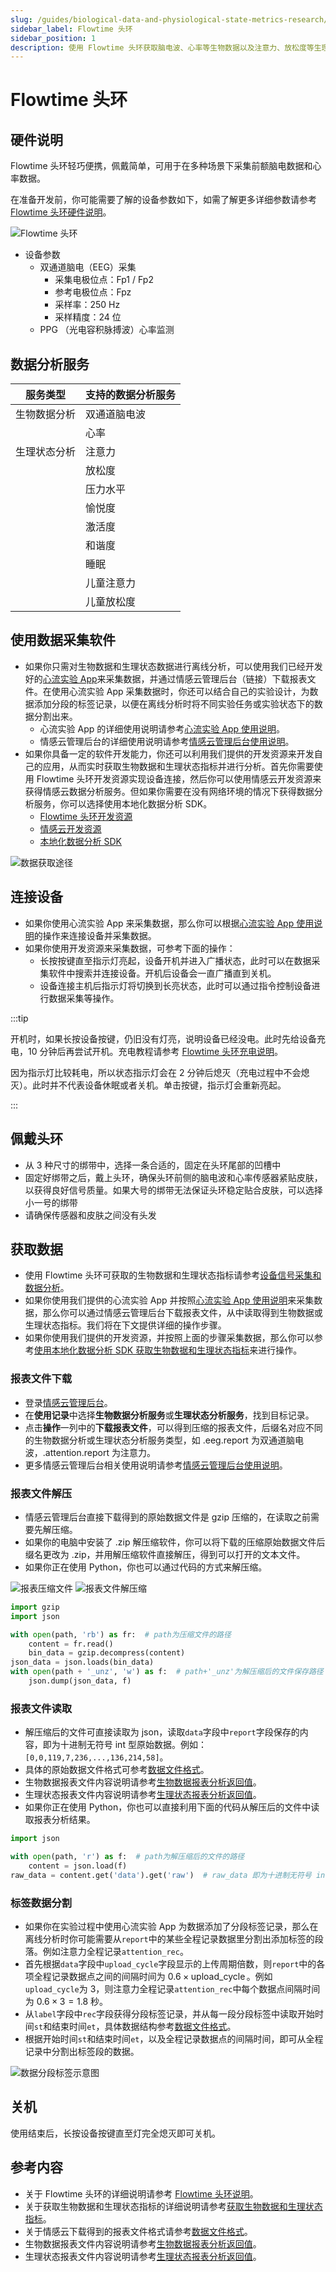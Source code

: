 ```yaml
---
slug: /guides/biological-data-and-physiological-state-metrics-research/flowtime-headband
sidebar_label: Flowtime 头环
sidebar_position: 1
description: 使用 Flowtime 头环获取脑电波、心率等生物数据以及注意力、放松度等生理状态指标
---
```


# Flowtime 头环

## 硬件说明

Flowtime 头环轻巧便携，佩戴简单，可用于在多种场景下采集前额脑电数据和心率数据。

在准备开发前，你可能需要了解的设备参数如下，如需了解更多详细参数请参考 [Flowtime 头环硬件说明](./链接到设备-Flowtime头环硬件说明)。

![Flowtime 头环](./image/flowtime-headband.png)

- 设备参数
  - 双通道脑电（EEG）采集
    - 采集电极位点：Fp1 / Fp2
    - 参考电极位点：Fpz
    - 采样率：250 Hz
    - 采样精度：24 位
  - PPG （光电容积脉搏波）心率监测

## 数据分析服务

| 服务类型 | 支持的数据分析服务 |
| ---- | ---- |
| 生物数据分析 | 双通道脑电波 |
|  | 心率 |
| 生理状态分析 | 注意力 |
|  | 放松度 |
|  | 压力水平 |
|  | 愉悦度 |
|  | 激活度 |
|  | 和谐度 |
|  | 睡眠 |
|  | 儿童注意力 |
|  | 儿童放松度 |

## 使用数据采集软件

- 如果你只需对生物数据和生理状态数据进行离线分析，可以使用我们已经开发好的[心流实验 App](./)来采集数据，并通过情感云管理后台（链接）下载报表文件。在使用心流实验 App 采集数据时，你还可以结合自己的实验设计，为数据添加分段的标签记录，以便在离线分析时将不同实验任务或实验状态下的数据分割出来。
  - 心流实验 App 的详细使用说明请参考[心流实验 App 使用说明](./)。
  - 情感云管理后台的详细使用说明请参考[情感云管理后台使用说明](./)。
- 如果你具备一定的软件开发能力，你还可以利用我们提供的开发资源来开发自己的应用，从而实时获取生物数据和生理状态指标并进行分析。首先你需要使用 Flowtime 头环开发资源实现设备连接，然后你可以使用情感云开发资源来获得情感云数据分析服务。但如果你需要在没有网络环境的情况下获得数据分析服务，你可以选择使用本地化数据分析 SDK。
  - [Flowtime 头环开发资源](./链接到设备-Flowtime头环开发资源)
  - [情感云开发资源](./链接到情感云-开发资源)
  - [本地化数据分析 SDK](./)

![数据获取途径](./image/data-path.jpg)

## 连接设备

- 如果你使用心流实验 App 来采集数据，那么你可以根据[心流实验 App 使用说明](./)的操作来连接设备并采集数据。
- 如果你使用开发资源来采集数据，可参考下面的操作：
  - 长按按键直至指示灯亮起，设备开机并进入广播状态，此时可以在数据采集软件中搜索并连接设备。开机后设备会一直广播直到关机。
  - 设备连接主机后指示灯将切换到长亮状态，此时可以通过指令控制设备进行数据采集等操作。

:::tip

开机时，如果长按设备按键，仍旧没有灯亮，说明设备已经没电。此时先给设备充电，10 分钟后再尝试开机。充电教程请参考 [Flowtime 头环充电说明](./链接到设备-Flowtime头环使用说明-充电)。

因为指示灯比较耗电，所以状态指示灯会在 2 分钟后熄灭（充电过程中不会熄灭）。此时并不代表设备休眠或者关机。单击按键，指示灯会重新亮起。

:::

## 佩戴头环

- 从 3 种尺寸的绑带中，选择一条合适的，固定在头环尾部的凹槽中
- 固定好绑带之后，戴上头环，确保头环前侧的脑电波和心率传感器紧贴皮肤，以获得良好信号质量。如果大号的绑带无法保证头环稳定贴合皮肤，可以选择小一号的绑带
- 请确保传感器和皮肤之间没有头发

## 获取数据

- 使用 Flowtime 头环可获取的生物数据和生理状态指标请参考[设备信号采集和数据分析](./链接到设备-设备信号采集和数据分析)。
- 如果你使用我们提供的心流实验 App 并按照[心流实验 App 使用说明](./)来采集数据，那么你可以通过情感云管理后台下载报表文件，从中读取得到生物数据或生理状态指标。我们将在下文提供详细的操作步骤。
- 如果你使用我们提供的开发资源，并按照上面的步骤采集数据，那么你可以参考[使用本地化数据分析 SDK 获取生物数据和生理状态指标](./链接到数据-使用本地化数据分析SDK获取生物数据和生理状态指标)来进行操作。

### 报表文件下载

- 登录[情感云管理后台](./)。
- 在**使用记录**中选择**生物数据分析服务**或**生理状态分析服务**，找到目标记录。
- 点击**操作**一列中的**下载报表文件**，可以得到压缩的报表文件，后缀名对应不同的生物数据分析或生理状态分析服务类型，如 .eeg.report 为双通道脑电波，.attention.report 为注意力。
- 更多情感云管理后台相关使用说明请参考[情感云管理后台使用说明](./)。

### 报表文件解压

- 情感云管理后台直接下载得到的原始数据文件是 gzip 压缩的，在读取之前需要先解压缩。
- 如果你的电脑中安装了 .zip 解压缩软件，你可以将下载的压缩原始数据文件后缀名更改为 .zip，并用解压缩软件直接解压，得到可以打开的文本文件。
- 如果你正在使用 Python，你也可以通过代码的方式来解压缩。

![报表压缩文件](./image/report-zip-files.png)
![报表文件解压缩](./image/report-files-unzip.png)

```python
import gzip
import json

with open(path, 'rb') as fr:  # path为压缩文件的路径
    content = fr.read()
    bin_data = gzip.decompress(content)
json_data = json.loads(bin_data)
with open(path + '_unz', 'w') as f:  # path+'_unz'为解压缩后的文件保存路径
    json.dump(json_data, f)
```

### 报表文件读取

- 解压缩后的文件可直接读取为 json，读取`data`字段中`report`字段保存的内容，即为十进制无符号 int 型原始数据。例如：`[0,0,119,7,236,...,136,214,58]`。
- 具体的原始数据文件格式可参考[数据文件格式](./)。
- 生物数据报表文件内容说明请参考[生物数据报表分析返回值](./)。
- 生理状态报表文件内容说明请参考[生理状态报表分析返回值](./)。
- 如果你正在使用 Python，你也可以直接利用下面的代码从解压后的文件中读取报表分析结果。

```python
import json

with open(path, 'r') as f:  # path为解压缩后的文件的路径
    content = json.load(f)
raw_data = content.get('data').get('raw')  # raw_data 即为十进制无符号 int 型原始数据
```

### 标签数据分割

- 如果你在实验过程中使用心流实验 App 为数据添加了分段标签记录，那么在离线分析时你可能需要从`report`中的某些全程记录数据里分割出添加标签的段落。例如注意力全程记录`attention_rec`。
- 首先根据`data`字段中`upload_cycle`字段显示的上传周期倍数，则`report`中的各项全程记录数据点之间的间隔时间为 $0.6 \times \operatorname{upload \_ cycle}$。例如`upload_cycle`为 3，则注意力全程记录`attention_rec`中每个数据点间隔时间为 $0.6 \times 3=1.8$ 秒。
- 从`label`字段中`rec`字段获得分段标签记录，并从每一段分段标签中读取开始时间`st`和结束时间`et`，具体数据结构参考[数据文件格式](./)。
- 根据开始时间`st`和结束时间`et`，以及全程记录数据点的间隔时间，即可从全程记录中分割出标签段的数据。

![数据分段标签示意图](./image/data-section-labeling.jpg)

## 关机

使用结束后，长按设备按键直至灯完全熄灭即可关机。

## 参考内容

- 关于 Flowtime 头环的详细说明请参考 [Flowtime 头环说明](./链接到设备-Flowtime头环)。
- 关于获取生物数据和生理状态指标的详细说明请参考[获取生物数据和生理状态指标](./链接到数据-获取生物数据和生理状态指标)。
- 关于情感云下载得到的报表文件格式请参考[数据文件格式](./)。
- 生物数据报表文件内容说明请参考[生物数据报表分析返回值](./)。
- 生理状态报表文件内容说明请参考[生理状态报表分析返回值](./)。

